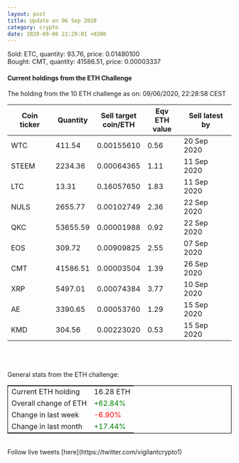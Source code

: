 ```yaml
---
layout: post
title: Update on 06 Sep 2020
category: crypto
date: 2020-09-06 22:29:01 +0200
---
```

<!-- Global site tag (gtag.js) - Google Analytics -->
<script async src="https://www.googletagmanager.com/gtag/js?id=UA-103831149-5"></script>
<script>
  window.dataLayer = window.dataLayer || [];
  function gtag(){dataLayer.push(arguments);}
  gtag('js', new Date());

  gtag('config', 'UA-103831149-5');
</script>
Sold: ETC, quantity:        93.76, price:   0.01480100<br>Bought: CMT, quantity:     41586.51, price:   0.00003337<br>

#### Current holdings from the ETH Challenge

The holding from the 10 ETH challenge as on: 09/06/2020, 22:28:58 CEST

|Coin ticker|Quantity|Sell target<br>coin/ETH|Eqv ETH<br>value|Sell latest by|
|-----------|--------|-----------|-----------|--------------|
WTC|411.54|  0.00155610|0.56|20 Sep 2020|
STEEM|2234.36|  0.00064365|1.11|11 Sep 2020|
LTC|13.31|  0.16057650|1.83|11 Sep 2020|
NULS|2655.77|  0.00102749|2.36|22 Sep 2020|
QKC|53655.59|  0.00001988|0.92|22 Sep 2020|
EOS|309.72|  0.00909825|2.55|07 Sep 2020|
CMT|41586.51|  0.00003504|1.39|26 Sep 2020|
XRP|5497.01|  0.00074384|3.77|10 Sep 2020|
AE|3390.65|  0.00053760|1.29|15 Sep 2020|
KMD|304.56|  0.00223020|0.53|15 Sep 2020|

<br>
<br>
<br>
General stats from the ETH challenge:

<table style="border:1px solid black;margin-left:auto;margin-right:auto;">
	<tbody>
	<tr>
		<td>Current ETH holding</td>
		<td>     16.28 ETH</td>
	</tr>
	<tr>
		<td>Overall change of ETH</td>
		<td><font color="green">+62.84%</font></td>
	</tr>
	<tr>
		<td>Change in last week</td>
		<td><font color="red">-6.90%</font></td>
	</tr>
	<tr>
		<td>Change in last month</td>
		<td><font color="green">+17.44%</font></td>
	</tr>
	</tbody>
</table>

<br>
Follow live tweets [here](https://twitter.com/vigilantcrypto1)
<br>
<br>